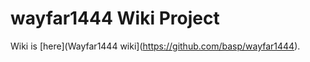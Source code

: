 wayfar1444 Wiki Project
==========
Wiki is [here](Wayfar1444 wiki](https://github.com/basp/wayfar1444).
